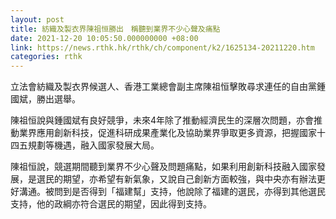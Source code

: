 ```yaml
---
layout: post
title: 紡織及製衣界陳祖恒勝出　稱聽到業界不少心聲及痛點
date: 2021-12-20 10:05:50.000000000 +08:00
link: https://news.rthk.hk/rthk/ch/component/k2/1625134-20211220.htm
categories: rthk
---
```


立法會紡織及製衣界候選人、香港工業總會副主席陳祖恒擊敗尋求連任的自由黨鍾國斌，勝出選舉。

陳祖恒說與鍾國斌有良好競爭，未來4年除了推動經濟民生的深層次問題，亦會推動業界應用創新科技，促進科研成果產業化及協助業界爭取更多資源，把握國家十四五規劃等機遇，融入國家發展大局。

陳祖恒說，競選期間聽到業界不少心聲及問題痛點，如果利用創新科技融入國家發展，是選民的期望，亦希望有新氣象，又說自己創新方面較強，與中央亦有辦法更好溝通。被問到是否得到「福建幫」支持，他說除了福建的選民，亦得到其他選民支持，他的政綱亦符合選民的期望，因此得到支持。
